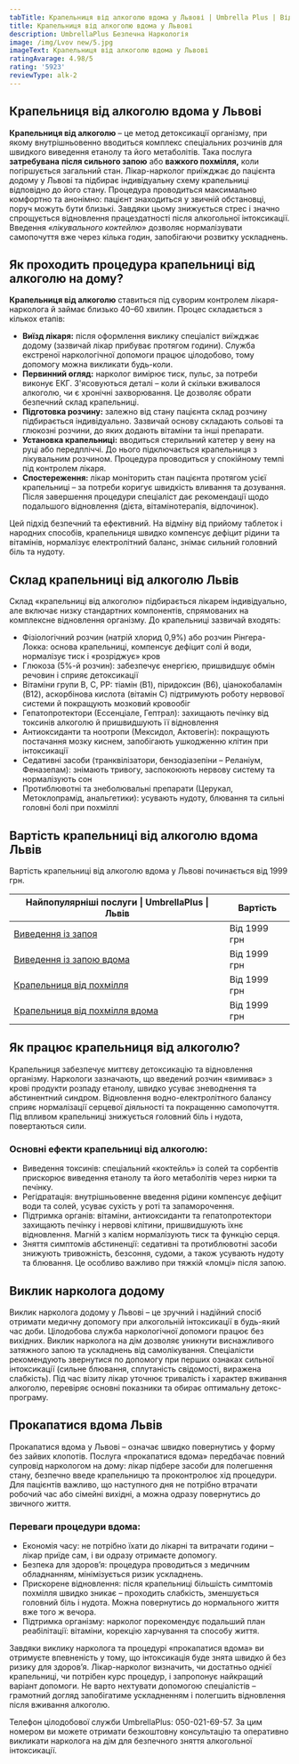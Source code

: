 ```yaml
---
tabTitle: Крапельниця від алкоголю вдома у Львові | Umbrella Plus | Від 1999 грн
title: Крапельниця від алкоголю вдома у Львові
description: UmbrellaPlus Безпечна Наркологія
image: /img/Lvov new/5.jpg
imageText: Крапельниця від алкоголю вдома у Львові
ratingAvarage: 4.98/5
rating: '5923'
reviewType: alk-2
---
```


## Крапельниця від алкоголю вдома у Львові

**Крапельниця від алкоголю** – це метод детоксикації організму, при якому внутрішньовенно вводиться комплекс спеціальних розчинів для швидкого виведення етанолу та його метаболітів. Така послуга **затребувана** **після сильного запою** або **важкого похмілля,** коли погіршується загальний стан. Лікар-нарколог приїжджає до пацієнта додому у Львові та підбирає індивідуальну схему крапельниці відповідно до його стану. Процедура проводиться максимально комфортно та анонімно: пацієнт знаходиться у звичній обстановці, поруч можуть бути близькі. Завдяки цьому знижується стрес і значно спрощується відновлення працездатності після алкогольної інтоксикації. Введення *«лікувального коктейлю»* дозволяє нормалізувати самопочуття вже через кілька годин, запобігаючи розвитку ускладнень.

## Як проходить процедура крапельниці від алкоголю на дому?

**Крапельниця від алкоголю** ставиться під суворим контролем лікаря-нарколога й займає близько 40–60 хвилин. Процес складається з кількох етапів:

* **Виїзд лікаря:** після оформлення виклику спеціаліст виїжджає додому (зазвичай лікар прибуває протягом години). Служба екстреної наркологічної допомоги працює цілодобово, тому допомогу можна викликати будь-коли.
* **Первинний огляд:** нарколог вимірює тиск, пульс, за потреби виконує ЕКГ. З'ясовуються деталі – коли й скільки вживалося алкоголю, чи є хронічні захворювання. Це дозволяє обрати безпечний склад крапельниці.
* **Підготовка розчину:** залежно від стану пацієнта склад розчину підбирається індивідуально. Зазвичай основу складають сольові та глюкозні розчини, до яких додають вітаміни та інші препарати.
* **Установка крапельниці:** вводиться стерильний катетер у вену на руці або передпліччі. До нього підключається крапельниця з лікувальним розчином. Процедура проводиться у спокійному темпі під контролем лікаря.
* **Спостереження:** лікар моніторить стан пацієнта протягом усієї крапельниці – за потреби коригує швидкість вливання та дозування. Після завершення процедури спеціаліст дає рекомендації щодо подальшого відновлення (дієта, вітамінотерапія, відпочинок).

Цей підхід безпечний та ефективний. На відміну від прийому таблеток і народних способів, крапельниця швидко компенсує дефіцит рідини та вітамінів, нормалізує електролітний баланс, знімає сильний головний біль та нудоту.

## Склад крапельниці від алкоголю Львів

Склад «крапельниці від алкоголю» підбирається лікарем індивідуально, але включає низку стандартних компонентів, спрямованих на комплексне відновлення організму. До крапельниці зазвичай входять:

* Фізіологічний розчин (натрій хлорид 0,9%) або розчин Рінгера-Локка: основа крапельниці, компенсує дефіцит солі й води, нормалізує тиск і «розріджує» кров
* Глюкоза (5%-й розчин): забезпечує енергією, пришвидшує обмін речовин і сприяє детоксикації
* Вітаміни групи B, C, PP: тіамін (B1), піридоксин (B6), ціанокобаламін (B12), аскорбінова кислота (вітамін C) підтримують роботу нервової системи й покращують мозковий кровообіг
* Гепатопротектори (Ессенціале, Гептрал): захищають печінку від токсинів алкоголю й пришвидшують її відновлення
* Антиоксиданти та ноотропи (Мексидол, Актовегін): покращують постачання мозку киснем, запобігають ушкодженню клітин при інтоксикації
* Седативні засоби (транквілізатори, бензодіазепіни – Реланіум, Феназепам): знімають тривогу, заспокоюють нервову систему та нормалізують сон
* Протиблювотні та знеболювальні препарати (Церукал, Метоклопрамід, анальгетики): усувають нудоту, блювання та сильні головні болі при похміллі

## Вартість крапельниці від алкоголю вдома Львів

Вартість крапельниці від алкоголю вдома у Львові починається від 1999 грн.

| Найпопулярніші послуги \| UmbrellaPlus \| Львів                      | Вартість     |
| -------------------------------------------------------------------- | ------------ |
| [Виведення із запоя](vivod-iz-zapoia-lvov-ua)                        | Від 1999 грн |
| [Виведення із запою вдома](Vivod-iz-zapoia-na-domy-lvіv-ua)          | Від 1999 грн |
| [Крапельниця від похмілля](Kapelnica_ot_alkogola_lvov)               | Від 1999 грн |
| [Крапельниця від похмілля вдома](Kapelnica_ot_alkogola_na-domy-lvіv) | Від 1999 грн |

## Як працює крапельниця від алкоголю?

Крапельниця забезпечує миттєву детоксикацію та відновлення організму. Наркологи зазначають, що введений розчин «вимиває» з крові продукти розпаду етанолу, швидко усуває зневоднення та абстинентний синдром. Відновлення водно-електролітного балансу сприяє нормалізації серцевої діяльності та покращенню самопочуття. Під впливом крапельниці знижується головний біль і нудота, повертаються сили.

### Основні ефекти крапельниці від алкоголю:

* Виведення токсинів: спеціальний «коктейль» із солей та сорбентів прискорює виведення етанолу та його метаболітів через нирки та печінку.
* Регідратація: внутрішньовенне введення рідини компенсує дефіцит води та солей, усуває сухість у роті та запаморочення.
* Підтримка органів: вітаміни, антиоксиданти та гепатопротектори захищають печінку і нервові клітини, пришвидшують їхнє відновлення. Магній з калієм нормалізують тиск та функцію серця.
* Зняття симптомів абстиненції: седативні та протиблювотні засоби знижують тривожність, безсоння, судоми, а також усувають нудоту та блювання. Це особливо важливо при тяжкій «ломці» після запою.

## Виклик нарколога додому

Виклик нарколога додому у Львові – це зручний і надійний спосіб отримати медичну допомогу при алкогольній інтоксикації в будь-який час доби. Цілодобова служба наркологічної допомоги працює без вихідних. Виклик нарколога на дім дозволяє уникнути виснажливого затяжного запою та ускладнень від самолікування. Спеціалісти рекомендують звернутися по допомогу при перших ознаках сильної інтоксикації (сильне блювання, сплутаність свідомості, виражена слабкість). Під час візиту лікар уточнює тривалість і характер вживання алкоголю, перевіряє основні показники та обирає оптимальну детокс-програму.

## Прокапатися вдома Львів

Прокапатися вдома у Львові – означає швидко повернутись у форму без зайвих клопотів. Послуга «прокапатися вдома» передбачає повний супровід наркологом на дому: лікар підбере засоби для полегшення стану, безпечно введе крапельницю та проконтролює хід процедури. Для пацієнтів важливо, що наступного дня не потрібно втрачати робочий час або сімейні вихідні, а можна одразу повернутись до звичного життя.

### Переваги процедури вдома:

* Економія часу: не потрібно їхати до лікарні та витрачати години – лікар приїде сам, і ви одразу отримаєте допомогу.
* Безпека для здоров’я: процедура проводиться з медичним обладнанням, мінімізується ризик ускладнень.
* Прискорене відновлення: після крапельниці більшість симптомів похмілля швидко зникає – проходить слабкість, зменшується головний біль і нудота. Можна повернутись до нормального життя вже того ж вечора.
* Підтримка організму: нарколог порекомендує подальший план реабілітації: вітаміни, корекцію харчування та способу життя.

Завдяки виклику нарколога та процедурі «прокапатися вдома» ви отримуєте впевненість у тому, що інтоксикація буде знята швидко й без ризику для здоров’я. Лікар-нарколог визначить, чи достатньо однієї крапельниці, чи потрібен курс процедур, і запропонує найкращий варіант допомоги. Не варто нехтувати допомогою спеціалістів – грамотний догляд запобігатиме ускладненням і полегшить відновлення після вживання алкоголю.

Телефон цілодобової служби UmbrellaPlus: 050-021-69-57.
За цим номером ви можете отримати безкоштовну консультацію та оперативно викликати нарколога на дім для безпечного зняття алкогольної інтоксикації.
